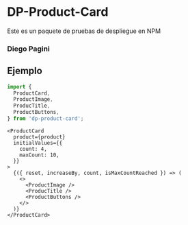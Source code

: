 # DP-Product-Card

Este es un paquete de pruebas de despliegue en NPM

### Diego Pagini

## Ejemplo

```typescript
import {
  ProductCard,
  ProductImage,
  ProducTitle,
  ProductButtons,
} from 'dp-product-card';
```

```tsx
<ProductCard
  product={product}
  initialValues={{
    count: 4,
    maxCount: 10,
  }}
>
  {({ reset, increaseBy, count, isMaxCountReached }) => (
    <>
      <ProductImage />
      <ProducTitle />
      <ProductButtons />
    </>
  )}
</ProductCard>
```
